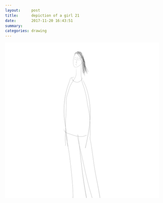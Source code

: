 ```yaml
---
layout:     post
title:      depiction of a girl 21
date:       2017-11-20 16:43:51
summary:    
categories: drawing
---
```

![depiction of a girl 21](/images/diary/depiction-of-a-girl-21.png "all of a sudden, no.")
